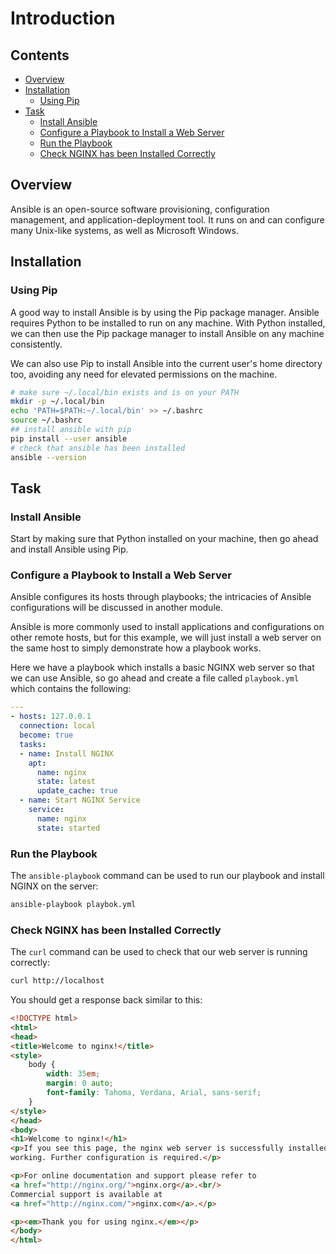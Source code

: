 <!--PROPS>
{
    "prerequisites": [
        "package-managers/pip-introduction",
        "linux/path-environment-variable"
    ],
    "supportedPlatforms": [
        "ubuntu-18"
    ]
}
<!-->

# Introduction

<!--TOC_START-->
## Contents
- [Overview](#overview)
- [Installation](#installation)
	- [Using Pip](#using-pip)
- [Task](#task)
	- [Install Ansible](#install-ansible)
	- [Configure a Playbook to Install a Web Server](#configure-a-playbook-to-install-a-web-server)
	- [Run the Playbook](#run-the-playbook)
	- [Check NGINX has been Installed Correctly](#check-nginx-has-been-installed-correctly)

<!--TOC_END-->
## Overview
Ansible is an open-source software provisioning, configuration management, and application-deployment tool.
It runs on and can configure many Unix-like systems, as well as Microsoft Windows. 

## Installation

### Using Pip
A good way to install Ansible is by using the Pip package manager.
Ansible requires Python to be installed to run on any machine. With Python installed, we can then use the Pip package manager to install Ansible on any machine consistently.

We can also use Pip to install Ansible into the current user's home directory too, avoiding any need for elevated permissions on the machine.
```bash
# make sure ~/.local/bin exists and is on your PATH
mkdir -p ~/.local/bin
echo 'PATH=$PATH:~/.local/bin' >> ~/.bashrc
source ~/.bashrc
## install ansible with pip
pip install --user ansible
# check that ansible has been installed
ansible --version
```

## Task

### Install Ansible
Start by making sure that Python installed on your machine, then go ahead and install Ansible using Pip.

### Configure a Playbook to Install a Web Server
Ansible configures its hosts through playbooks; the intricacies of Ansible configurations will be discussed in another module.

Ansible is more commonly used to install applications and configurations on other remote hosts, but for this example, we will just install a web server on the same host to simply demonstrate how a playbook works.

Here we have a playbook which installs a basic NGINX web server so that we can use Ansible, so go ahead and create a file called `playbook.yml` which contains the following:
```yaml
---
- hosts: 127.0.0.1
  connection: local
  become: true
  tasks:
  - name: Install NGINX
    apt:
      name: nginx
      state: latest
      update_cache: true
  - name: Start NGINX Service
    service:
      name: nginx
      state: started
```

### Run the Playbook
The `ansible-playbook` command can be used to run our playbook and install NGINX on the server:
```bash
ansible-playbook playbok.yml
```

### Check NGINX has been Installed Correctly
The `curl` command can be used to check that our web server is running correctly:
```bash
curl http://localhost
```
You should get a response back similar to this:
```html
<!DOCTYPE html>
<html>
<head>
<title>Welcome to nginx!</title>
<style>
    body {
        width: 35em;
        margin: 0 auto;
        font-family: Tahoma, Verdana, Arial, sans-serif;
    }
</style>
</head>
<body>
<h1>Welcome to nginx!</h1>
<p>If you see this page, the nginx web server is successfully installed and
working. Further configuration is required.</p>

<p>For online documentation and support please refer to
<a href="http://nginx.org/">nginx.org</a>.<br/>
Commercial support is available at
<a href="http://nginx.com/">nginx.com</a>.</p>

<p><em>Thank you for using nginx.</em></p>
</body>
</html>
```
